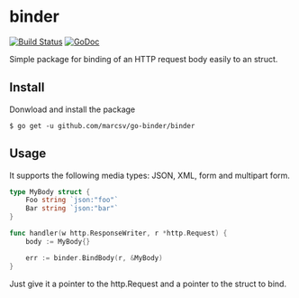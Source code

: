 # binder
[![Build Status](https://api.travis-ci.org/marcsv/go-binder.svg?branch=master)](https://travis-ci.org/marcsv/go-binder)
[![GoDoc](http://godoc.org/github.com/marcsv/go-binder/binder?status.svg)](http://godoc.org/github.com/marcsv/go-binder/binder)

Simple package for binding of an HTTP request body easily to an struct.

## Install

Donwload and install the package

    $ go get -u github.com/marcsv/go-binder/binder

## Usage

It supports the following media types: JSON, XML, form and multipart form.

```go
type MyBody struct {
    Foo string `json:"foo"`
    Bar string `json:"bar"`
}

func handler(w http.ResponseWriter, r *http.Request) {
    body := MyBody{}

    err := binder.BindBody(r, &MyBody)
}
```

Just give it a pointer to the http.Request and a pointer to the struct to bind.
